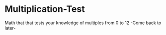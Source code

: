 # Multiplication-Test
Math that that tests your knowledge of multiples from 0 to 12
-Come back to later-
